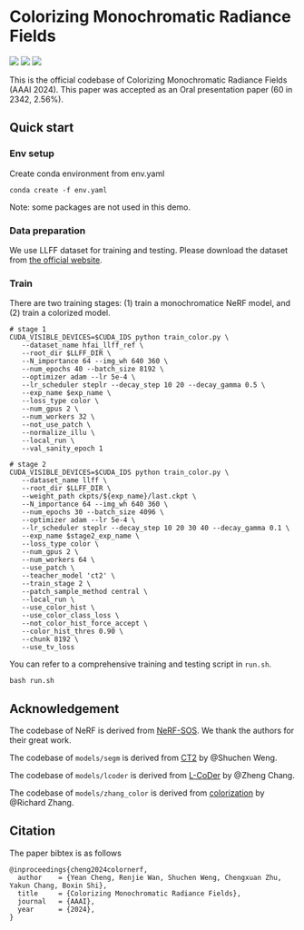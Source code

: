# Colorizing Monochromatic Radiance Fields 
<!-- [[ArXiv]](https://arxiv.org/abs/2402.12184) [[Project Page]](https://liquidammonia.github.io/color-nerf/) [[HTML]](https://ojs.aaai.org/index.php/AAAI/article/view/27895)  -->


<a href="https://liquidammonia.github.io/color-nerf/"><img src="https://img.shields.io/badge/Project%20Page-online-brightgreen"></a>
<a href="https://arxiv.org/abs/2402.12184"><img src="https://img.shields.io/badge/arXiv-2402.12184-%23B31B1B"></a>
<a href="https://ojs.aaai.org/index.php/AAAI/article/view/27895"><img src="https://img.shields.io/badge/HTML-AAAI2024-blue"></a>


This is the official codebase of Colorizing Monochromatic Radiance Fields (AAAI 2024). This paper was accepted as an Oral presentation paper (60 in 2342, 2.56%).

## Quick start

### Env setup
Create conda environment from env.yaml
```
conda create -f env.yaml
```
Note: some packages are not used in this demo.

### Data preparation
We use LLFF dataset for training and testing. Please download the dataset from [the official website](https://github.com/Fyusion/LLFF).

### Train
There are two training stages: (1) train a monochromatice NeRF model, and (2) train a colorized model.
```
# stage 1
CUDA_VISIBLE_DEVICES=$CUDA_IDS python train_color.py \
   --dataset_name hfai_llff_ref \
   --root_dir $LLFF_DIR \
   --N_importance 64 --img_wh 640 360 \
   --num_epochs 40 --batch_size 8192 \
   --optimizer adam --lr 5e-4 \
   --lr_scheduler steplr --decay_step 10 20 --decay_gamma 0.5 \
   --exp_name $exp_name \
   --loss_type color \
   --num_gpus 2 \
   --num_workers 32 \
   --not_use_patch \
   --normalize_illu \
   --local_run \
   --val_sanity_epoch 1
```
```
# stage 2
CUDA_VISIBLE_DEVICES=$CUDA_IDS python train_color.py \
   --dataset_name llff \
   --root_dir $LLFF_DIR \
   --weight_path ckpts/${exp_name}/last.ckpt \
   --N_importance 64 --img_wh 640 360 \
   --num_epochs 30 --batch_size 4096 \
   --optimizer adam --lr 5e-4 \
   --lr_scheduler steplr --decay_step 10 20 30 40 --decay_gamma 0.1 \
   --exp_name $stage2_exp_name \
   --loss_type color \
   --num_gpus 2 \
   --num_workers 64 \
   --use_patch \
   --teacher_model 'ct2' \
   --train_stage 2 \
   --patch_sample_method central \
   --local_run \
   --use_color_hist \
   --use_color_class_loss \
   --not_color_hist_force_accept \
   --color_hist_thres 0.90 \
   --chunk 8192 \
   --use_tv_loss 
```

You can refer to a comprehensive training and testing script in `run.sh`.
```
bash run.sh
```

## Acknowledgement

The codebase of NeRF is derived from [NeRF-SOS](https://github.com/VITA-Group/NeRF-SOS). We thank the authors for their great work.

The codebase of `models/segm` is derived from [CT2](https://github.com/shuchenweng/CT2) by @Shuchen Weng.


The codebase of `models/lcoder` is derived from [L-CoDer](https://github.com/changzheng123/L-CoDer) by @Zheng Chang.

The codebase of `models/zhang_color` is derived from [colorization](https://github.com/richzhang/colorization) by @Richard Zhang.


## Citation

The paper bibtex is as follows
```
@inproceedings{cheng2024colornerf,
  author    = {Yean Cheng, Renjie Wan, Shuchen Weng, Chengxuan Zhu, Yakun Chang, Boxin Shi},
  title     = {Colorizing Monochromatic Radiance Fields},
  journal   = {AAAI},
  year      = {2024},
}
```
